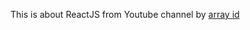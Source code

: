 This is about ReactJS from Youtube channel by [array id](https://www.youtube.com/watch?v=JS5w4rUbjQE&t=24304s)
